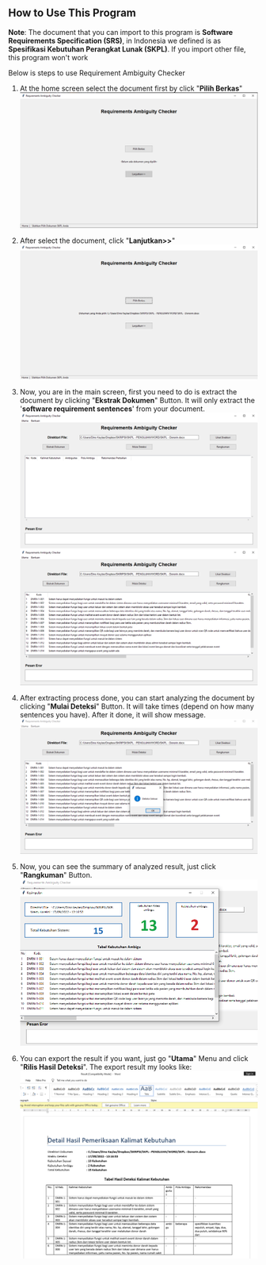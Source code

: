 ## How to Use This Program

**Note**: The document that you can import to this program is **Software Requirements Specification (SRS)**, 
in Indonesia we defined is as **Spesifikasi Kebutuhan Perangkat Lunak (SKPL)**. If you import other file, this program won't work

Below is steps to use Requirement Ambiguity Checker

1. At the home screen select the document first by click "**Pilih Berkas**"
![step1](step1.PNG)


2. After select the document, click "**Lanjutkan>>**"
![step2](step2.PNG)


3. Now, you are in the main screen, first you need to do is extract the document by clicking "**Ekstrak Dokumen**" Button.
It will only extract the '**software requirement sentences**' from your document.
![step3_1](step3_1.PNG)
![step3_2](step3_2.PNG)
 

4. After extracting process done, you can start analyzing the document by clicking "**Mulai Deteksi**" Button. 
It will take times (depend on how many sentences you have). After it done, it will show message.
![step4](step4.PNG)

 
5. Now, you can see the summary of analyzed result, just click "**Rangkuman**" Button.
![step5](step5.PNG)


6. You can export the result if you want, just go "**Utama**" Menu and click "**Rilis Hasil Deteksi**".
The export result my looks like:
![result](result.PNG)